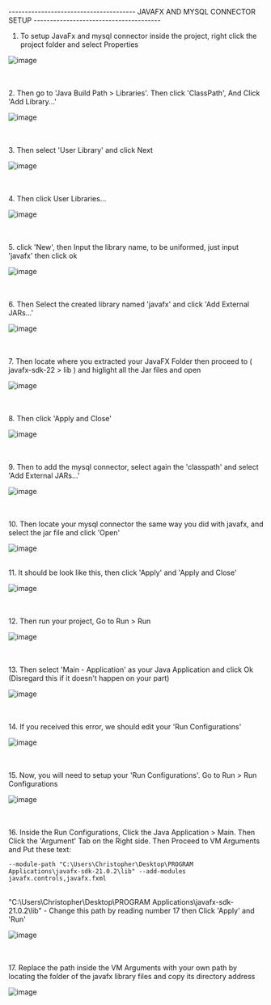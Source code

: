 --------------------------------------- JAVAFX AND MYSQL CONNECTOR SETUP ---------------------------------------

1. To setup JavaFx and mysql connector inside the project, right click the project folder and select Properties<br>

![image](https://github.com/christopherjonota/CC103-PROJECT-FINALS/assets/70148137/b024d662-92c8-41b6-9a14-640b33ed4a14)

<br>
<br>
2. Then go to 'Java Build Path > Libraries'.   Then click 'ClassPath',   And Click 'Add Library...' <br>
     
![image](https://github.com/christopherjonota/CC103-PROJECT-FINALS/assets/70148137/75db7e4b-05cc-4d44-a4f4-3697ba6395d9)

<br>
<br>
3. Then select 'User Library' and click Next<br>
     
![image](https://github.com/christopherjonota/CC103-PROJECT-FINALS/assets/70148137/ec96d44b-75f8-48ff-8d25-fb67133a5160)

<br>
<br>
4. Then click User Libraries...<br>
     
![image](https://github.com/christopherjonota/CC103-PROJECT-FINALS/assets/70148137/f52ee6a6-ecf6-4f7c-bd6c-068cec7bff7f)

<br>
<br>
5. click 'New', then Input the library name, to be uniformed, just input 'javafx' then click ok<br>
      
![image](https://github.com/christopherjonota/CC103-PROJECT-FINALS/assets/70148137/81c9f67c-9e05-4637-aaad-458b10bffe54)

<br>
<br>
6. Then Select the created library named 'javafx' and click 'Add External JARs...'<br>
     
  ![image](https://github.com/christopherjonota/CC103-PROJECT-FINALS/assets/70148137/e53bbb5c-9e5c-43c2-b932-799712d894b0)

<br>
<br>
7. Then locate where you extracted your JavaFX Folder then proceed to ( javafx-sdk-22 > lib ) and higlight all the Jar files and open<br>
     
![image](https://github.com/christopherjonota/CC103-PROJECT-FINALS/assets/70148137/90083195-a8d3-42d6-b9c8-54099fd4629b)

<br>
<br>
8. Then click 'Apply and Close'<br>
    
 ![image](https://github.com/christopherjonota/CC103-PROJECT-FINALS/assets/70148137/f02c6854-3d83-433a-b2c9-17ae062becff)

<br>
<br>
9. Then to add the mysql connector, select again the 'classpath' and select 'Add External JARs...'<br>
   
![image](https://github.com/christopherjonota/CC103-PROJECT-FINALS/assets/70148137/6b15f357-03c2-4d50-9ad9-790f1354b0ca)

<br>
<br>
10. Then locate your mysql connector the same way you did with javafx, and select the jar file and click 'Open'<br>
    
 ![image](https://github.com/christopherjonota/CC103-PROJECT-FINALS/assets/70148137/77a1ddde-9b4c-4ee8-80a3-9e8babc4cc6f)
<br>

<br>
11. It should be look like this, then click 'Apply'  and 'Apply and Close'<br>
    
 ![image](https://github.com/christopherjonota/CC103-PROJECT-FINALS/assets/70148137/fcb5a92d-f180-4c1b-9cd6-a73b7c6e8105)

<br>
<br>
12. Then run your project, Go to Run > Run<br>
    
 ![image](https://github.com/christopherjonota/CC103-PROJECT-FINALS/assets/70148137/e68759b5-504f-46e3-8f81-49f914e1b8b8)

<br>
<br>
13. Then select 'Main - Application' as your Java Application and click Ok (Disregard this if it doesn't happen on your part)<br>
    
 ![image](https://github.com/christopherjonota/CC103-PROJECT-FINALS/assets/70148137/35141176-78df-4e53-9139-fa877911aabd)

<br>
<br>
14. If you received this error, we should edit your 'Run Configurations'<br>
    
 ![image](https://github.com/christopherjonota/CC103-PROJECT-FINALS/assets/70148137/7bba365b-aa01-40e5-b83f-67a419afbe7a)

<br>
<br>
15. Now, you will need to setup your 'Run Configurations'. Go to Run > Run Configurations<br>
   
  ![image](https://github.com/christopherjonota/CC103-PROJECT-FINALS/assets/70148137/9b282873-d396-4d12-957f-af1e3c950d01)

<br>
<br>
16. Inside the Run Configurations, Click the Java Application > Main. Then Click the 'Argument' Tab on the Right side.
    Then Proceed to VM Arguments and Put these text:

    --module-path "C:\Users\Christopher\Desktop\PROGRAM Applications\javafx-sdk-21.0.2\lib" --add-modules javafx.controls,javafx.fxml

<br>"C:\Users\Christopher\Desktop\PROGRAM Applications\javafx-sdk-21.0.2\lib" - Change this path by reading number 17 then Click 'Apply' and 'Run'<br>
    
   ![image](https://github.com/christopherjonota/CC103-PROJECT-FINALS/assets/70148137/a6245d5a-52e9-4be8-9f0f-542945207828)

<br>
<br>
17. Replace the path inside the VM Arguments with your own path by locating the folder of the javafx library files and copy its directory address

    
 ![image](https://github.com/christopherjonota/CC103-PROJECT-FINALS/assets/70148137/37db34b8-1087-4a32-99ab-3b7a224fa313)
